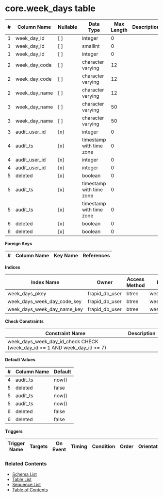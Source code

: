 # core.week_days table



| # | Column Name | Nullable | Data Type | Max Length | Description |
| --- | --- | --- | --- | --- | --- |
| 1 | week_day_id | [ ] | integer | 0 |  |
| 1 | week_day_id | [ ] | smallint | 0 |  |
| 1 | week_day_id | [ ] | integer | 0 |  |
| 2 | week_day_code | [ ] | character varying | 12 |  |
| 2 | week_day_code | [ ] | character varying | 12 |  |
| 2 | week_day_name | [ ] | character varying | 12 |  |
| 3 | week_day_name | [ ] | character varying | 50 |  |
| 3 | week_day_name | [ ] | character varying | 50 |  |
| 3 | audit_user_id | [x] | integer | 0 |  |
| 4 | audit_ts | [x] | timestamp with time zone | 0 |  |
| 4 | audit_user_id | [x] | integer | 0 |  |
| 4 | audit_user_id | [x] | integer | 0 |  |
| 5 | deleted | [x] | boolean | 0 |  |
| 5 | audit_ts | [x] | timestamp with time zone | 0 |  |
| 5 | audit_ts | [x] | timestamp with time zone | 0 |  |
| 6 | deleted | [x] | boolean | 0 |  |
| 6 | deleted | [x] | boolean | 0 |  |



**Foreign Keys**

| # | Column Name | Key Name | References |
| --- | --- | --- | --- |



**Indices**

| Index Name | Owner | Access Method | Definition | Description |
| --- | --- | --- | --- | --- |
| week_days_pkey | frapid_db_user | btree | week_day_id |  |
| week_days_week_day_code_key | frapid_db_user | btree | week_day_code |  |
| week_days_week_day_name_key | frapid_db_user | btree | week_day_name |  |



**Check Constraints**

| Constraint Name | Description |
| --- | --- |
| week_days_week_day_id_check CHECK (week_day_id >= 1 AND week_day_id <= 7) |  |



**Default Values**

| # | Column Name | Default |
| --- | --- | --- |
| 4 | audit_ts | now() |
| 5 | deleted | false |
| 5 | audit_ts | now() |
| 5 | audit_ts | now() |
| 6 | deleted | false |
| 6 | deleted | false |


**Triggers**

| Trigger Name | Targets | On Event | Timing | Condition | Order | Orientation | Description |
| --- | --- | --- | --- | --- | --- | --- | --- |


### Related Contents
* [Schema List](../../schemas.md)
* [Table List](../../tables.md)
* [Sequence List](../../sequences.md)
* [Table of Contents](../../README.md)
